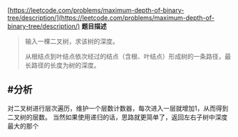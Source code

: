 [https://leetcode.com/problems/maximum-depth-of-binary-tree/description/](https://leetcode.com/problems/maximum-depth-of-binary-tree/description/)
**题目描述**

>输入一棵二叉树，求该树的深度。
>
>从根结点到叶结点依次经过的结点（含根、叶结点）形成树的一条路径，最长路径的长度为树的深度。







#分析
-------

对二叉树进行层次遍历，维护一个层数计数器，每次进入一层就增加1，从而得到二叉树的层数。
当然如果使用递归的话，思路就更简单了，返回左右子树中深度最大的那个

